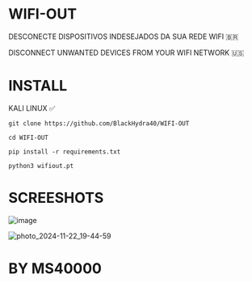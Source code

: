 # WIFI-OUT

DESCONECTE DISPOSITIVOS INDESEJADOS DA SUA REDE WIFI 🇧🇷

DISCONNECT UNWANTED DEVICES FROM YOUR WIFI NETWORK 🇺🇸

# INSTALL

KALI LINUX ✅

`` git clone https://github.com/BlackHydra40/WIFI-OUT `` 

`` cd WIFI-OUT ``

``pip install -r requirements.txt``

`` python3 wifiout.pt ``


# SCREESHOTS
![image](https://github.com/user-attachments/assets/bf9af550-8cd7-48ce-afc5-da148cbe30b0)


![photo_2024-11-22_19-44-59](https://github.com/user-attachments/assets/bb593d0b-4780-43e1-a9db-0db689f6165a)


# BY MS40000
